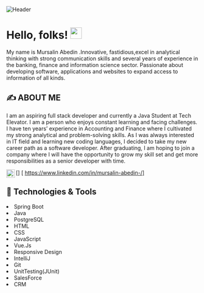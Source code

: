 ![Header](https://github.com/mursalin-abedin/mursalin.abedin/blob/master/gitHub%20banner.jpg "Header")

# Hello, folks! <img src="https://raw.githubusercontent.com/MartinHeinz/MartinHeinz/master/wave.gif" width="30px">

My name is Mursalin Abedin .Innovative, fastidious,excel in analytical thinking with
strong communication skills and several years of experience
in the banking, finance and information science sector.
Passionate about developing software, applications and
websites to expand access to information of all kinds.
## &#x270d; ABOUT ME    
I am an aspiring full stack developer and currently a Java Student at Tech Elevator. I am a person who enjoys constant learning and facing challenges. I have ten years’ experience in Accounting and Finance where I cultivated my strong analytical and problem-solving skills. As I was always interested in IT field and learning new coding languages, I decided to take my new career path as a software developer. After graduating, I am hoping to join a company where I will have the opportunity to grow my skill set and get more responsibilities as a senior developer with time.

[<img align="left" alt="MURSALIN.ABEDIN | LinkedIn" width="22px" src="https://cdn.jsdelivr.net/npm/simple-icons@v3/icons/linkedin.svg" />]
[ https://www.linkedin.com/in/mursalin-abedin-/]

## 🔧 Technologies & Tools
<p>
<li>Spring Boot</li>
<li>Java</li>
<li>PostgreSQL</li>
<li>HTML</li>
<li>CSS</li>
<li>JavaScript</li>
<li>Vue.Js</li>
<li>Responsive Design</li>
<li>IntelliJ</li>
<li>Git</li>
<li>UnitTesting(JUnit)</li>
<li>SalesForce</li>
<li>CRM</li>
</p>
